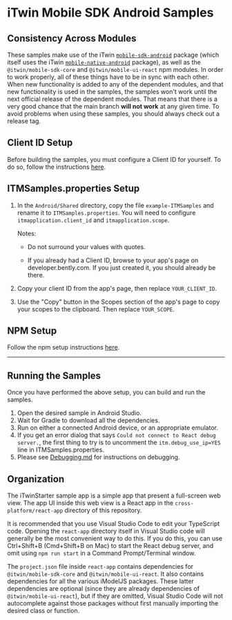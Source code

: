 # iTwin Mobile SDK Android Samples

## Consistency Across Modules

These samples make use of the iTwin [`mobile-sdk-android`](https://github.com/iTwin/mobile-sdk-android) package (which itself uses the iTwin [`mobile-native-android`](https://github.com/iTwin/mobile-native-android/releases) package), as well as the `@itwin/mobile-sdk-core` and `@itwin/mobile-ui-react` npm modules. In order to work properly, all of these things have to be in sync with each other. When new functionality is added to any of the dependent modules, and that new functionality is used in the samples, the samples won't work until the next official release of the dependent modules. That means that there is a very good chance that the main branch __will not work__ at any given time. To avoid problems when using these samples, you should always check out a release tag.

## Client ID Setup

Before building the samples, you must configure a Client ID for yourself. To do so, follow the instructions [here](../cross-platform/ClientID.md).

## ITMSamples.properties Setup

1. In the `Android/Shared` directory, copy the file `example-ITMSamples` and rename it to `ITMSamples.properties`. You will need to configure `itmapplication.client_id` and `itmapplication.scope`.

    Notes:

    * Do not surround your values with quotes.

    * If you already had a Client ID, browse to your app's page on developer.bently.com. If you just created it, you should already be there.

1. Copy your client ID from the app's page, then replace `YOUR_CLIENT_ID`.
1. Use the "Copy" button in the Scopes section of the app's page to copy your scopes to the clipboard. Then replace `YOUR_SCOPE`.

## NPM Setup

Follow the npm setup instructions [here](../cross-platform/npm.md).

---

## Running the Samples

Once you have performed the above setup, you can build and run the samples.

1. Open the desired sample in Android Studio.
1. Wait for Gradle to download all the dependencies.
1. Run on either a connected Android device, or an appropriate emulator.
1. If you get an error dialog that says `Could not connect to React debug server.`, the first thing to try is to uncomment the `itm.debug_use_ip=YES` line in ITMSamples.properties.
1. Please see [Debugging.md](./Debugging.md) for instructions on debugging.

## Organization

The iTwinStarter sample app is a simple app that present a full-screen web view. The app UI inside this web view is a React app in the `cross-platform/react-app` directory of this repository.

It is recommended that you use Visual Studio Code to edit your TypeScript code. Opening the `react-app` directory itself in Visual Studio code will generally be the most convenient way to do this. If you do this, you can use Ctrl+Shift+B (Cmd+Shift+B on Mac) to start the React debug server, and omit using `npm run start` in a Command Prompt/Terminal window.

The `project.json` file inside `react-app` contains dependencies for `@itwin/mobile-sdk-core` and `@itwin/mobile-ui-react`. It also contains dependencies for all the various iModelJS packages. These latter dependencies are optional (since they are already dependencies of `@itwin/mobile-ui-react`), but if they are omitted, Visual Studio Code will not autocomplete against those packages without first manually importing the desired class or function.
